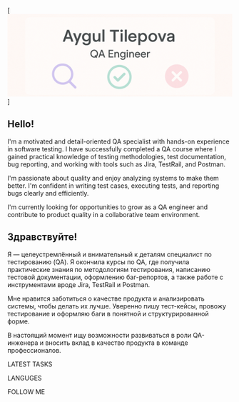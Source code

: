 [![HEADER](https://github.com/aygulyWeb/aygulyQA/blob/main/assets/qa.png)]

## Hello! 
I'm a motivated and detail-oriented QA specialist with hands-on experience in software testing. I have successfully completed a QA course where I gained practical knowledge of testing methodologies, test documentation, bug reporting, and working with tools such as Jira, TestRail, and Postman.

I'm passionate about quality and enjoy analyzing systems to make them better. I'm confident in writing test cases, executing tests, and reporting bugs clearly and efficiently.

I'm currently looking for opportunities to grow as a QA engineer and contribute to product quality in a collaborative team environment.

## Здравствуйте!
Я — целеустремлённый и внимательный к деталям специалист по тестированию (QA). Я окончила курсы по QA, где получила практические знания по методологиям тестирования, написанию тестовой документации, оформлению баг-репортов, а также работе с инструментами вроде Jira, TestRail и Postman.

Мне нравится заботиться о качестве продукта и анализировать системы, чтобы делать их лучше. Уверенно пишу тест-кейсы, провожу тестирование и оформляю баги в понятной и структурированной форме.

В настоящий момент ищу возможности развиваться в роли QA-инженера и вносить вклад в качество продукта в команде профессионалов.

LATEST TASKS

LANGUGES

FOLLOW ME